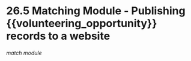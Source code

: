 # 26.5 Matching Module - Publishing {{volunteering_opportunity}} records to a website

>



###### match module